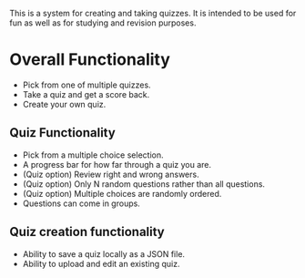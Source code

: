 This is a system for creating and taking quizzes. It is intended to be used for fun as well as for studying and revision purposes.

# Overall Functionality

* Pick from one of multiple quizzes.
* Take a quiz and get a score back.
* Create your own quiz.

## Quiz Functionality

* Pick from a multiple choice selection.
* A progress bar for how far through a quiz you are.
* (Quiz option) Review right and wrong answers.
* (Quiz option) Only N random questions rather than all questions.
* (Quiz option) Multiple choices are randomly ordered.
* Questions can come in groups.

## Quiz creation functionality

* Ability to save a quiz locally as a JSON file.
* Ability to upload and edit an existing quiz.

